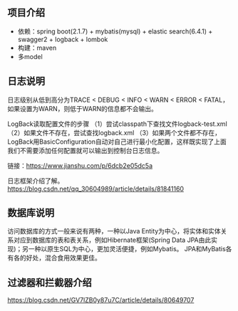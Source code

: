 ## 项目介绍
- 依赖：spring boot(2.1.7) + mybatis(mysql) + elastic search(6.4.1) + swagger2 + logback + lombok 
- 构建：maven 
- 多model


## 日志说明
日志级别从低到高分为TRACE < DEBUG < INFO < WARN < ERROR < FATAL，如果设置为WARN，则低于WARN的信息都不会输出。

LogBack读取配置文件的步骤
（1）尝试classpath下查找文件logback-test.xml
（2）如果文件不存在，尝试查找logback.xml
（3）如果两个文件都不存在，LogBack用BasicConfiguration自动对自己进行最小化配置，这样既实现了上面我们不需要添加任何配置就可以输出到控制台日志信息。

链接：https://www.jianshu.com/p/6dcb2e05dc5a

日志框架介绍了解。
https://blog.csdn.net/qq_30604989/article/details/81841160


## 数据库说明 
访问数据库的方式一般来说有两种，一种以Java Entity为中心，将实体和实体关系对应到数据库的表和表关系，例如Hibernate框架(Spring Data JPA由此实现)；另一种以原生SQL为中心，更加灵活便捷，例如Mybatis。
JPA和MyBatis各有各的好处，混合食用效果更佳。


## 过滤器和拦截器介绍
https://blog.csdn.net/GV7lZB0y87u7C/article/details/80649707






